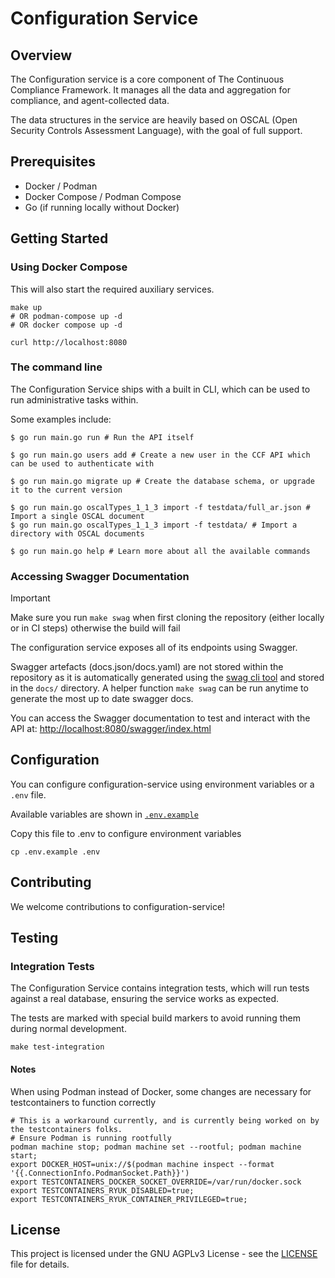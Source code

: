 # Configuration Service

## Overview

The Configuration service is a core component of The Continuous Compliance Framework. It manages all the data and 
aggregation for compliance, and agent-collected data.

The data structures in the service are heavily based on OSCAL (Open Security Controls Assessment Language), with the
goal of full support.

## Prerequisites
- Docker / Podman
- Docker Compose / Podman Compose
- Go (if running locally without Docker)

## Getting Started

### Using Docker Compose

This will also start the required auxiliary services.

```shell
make up  
# OR podman-compose up -d
# OR docker compose up -d 

curl http://localhost:8080
```

### The command line

The Configuration Service ships with a built in CLI, which can be used to run administrative tasks within. 

Some examples include:
```shell
$ go run main.go run # Run the API itself

$ go run main.go users add # Create a new user in the CCF API which can be used to authenticate with

$ go run main.go migrate up # Create the database schema, or upgrade it to the current version

$ go run main.go oscalTypes_1_1_3 import -f testdata/full_ar.json # Import a single OSCAL document
$ go run main.go oscalTypes_1_1_3 import -f testdata/ # Import a directory with OSCAL documents

$ go run main.go help # Learn more about all the available commands
```

### Accessing Swagger Documentation

> [!IMPORTANT]
> Make sure you run `make swag` when first cloning the repository (either locally or in CI steps) otherwise the build will fail

The configuration service exposes all of its endpoints using Swagger.

Swagger artefacts (docs.json/docs.yaml) are not stored within the repository as it is automatically generated using the [swag cli tool](https://github.com/swaggo/swag) and stored in the `docs/` directory. A helper function `make swag` can be run anytime to generate the most up to date swagger docs.

You can access the Swagger documentation to test and interact with the API at: [http://localhost:8080/swagger/index.html](http://localhost:8080/swagger/index.html)

## Configuration

You can configure configuration-service using environment variables or a `.env` file.

Available variables are shown in [`.env.example`](./.env.example)

Copy this file to .env to configure environment variables
```shell
cp .env.example .env
```

## Contributing

We welcome contributions to configuration-service!

## Testing

### Integration Tests

The Configuration Service contains integration tests, which will run tests against a real database, ensuring the service
works as expected. 

The tests are marked with special build markers to avoid running them during normal development.

```shell
make test-integration
```

#### Notes

When using Podman instead of Docker, some changes are necessary for testcontainers to function correctly

```shell
# This is a workaround currently, and is currently being worked on by the testcontainers folks.
# Ensure Podman is running rootfully
podman machine stop; podman machine set --rootful; podman machine start;
export DOCKER_HOST=unix://$(podman machine inspect --format '{{.ConnectionInfo.PodmanSocket.Path}}')
export TESTCONTAINERS_DOCKER_SOCKET_OVERRIDE=/var/run/docker.sock
export TESTCONTAINERS_RYUK_DISABLED=true;
export TESTCONTAINERS_RYUK_CONTAINER_PRIVILEGED=true;
```

## License
This project is licensed under the GNU AGPLv3 License - see the [LICENSE](LICENSE) file for details.
